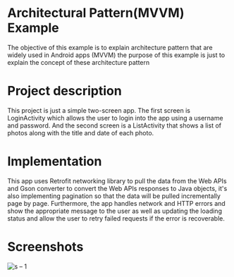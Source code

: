 # Architectural Pattern(MVVM) Example
The objective of this example is to explain architecture pattern that are widely used in Android apps (MVVM) the purpose of this example is just to explain the concept of these architecture pattern


# Project description
This project is just a simple two-screen app. The first screen is LoginActivity which allows the user to login into the app using a username and password. And the second screen is a ListActivity that shows a list of photos along with the title and date of each photo.

# Implementation
This app uses Retrofit networking library to pull the data from the Web APIs and Gson converter to convert the Web APIs responses to Java objects, it's also implementing pagination so that the data will be pulled incrementally page by page. Furthermore, the app handles network and HTTP errors and show the appropriate message to the user as well as updating the loading status and allow the user to retry failed requests if the error is recoverable.

# Screenshots
![s – 1](https://user-images.githubusercontent.com/41232970/112690817-193aa380-8e85-11eb-90d9-9432e0151f21.png)
